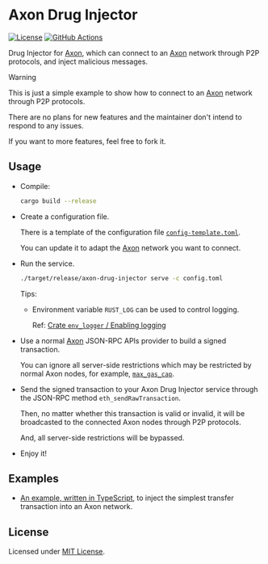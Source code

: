 # Axon Drug Injector

[![License][License Badge]][License Description]
[![GitHub Actions][GitHub Action Badge]][GitHub Actions Link]

Drug Injector for [Axon], which can connect to an [Axon] network through P2P protocols, and inject malicious messages.

> [!WARNING]
>
> This is just a simple example to show how to connect to an [Axon] network through P2P protocols.
>
> There are no plans for new features and the maintainer don't intend to respond to any issues.
>
> If you want to more features, feel free to fork it.

[License Badge]: https://img.shields.io/badge/License-MIT-blue.svg
[License Description]: https://spdx.org/licenses/MIT.html "MIT License"
[GitHub Action Badge]: https://github.com/yangby-cryptape/axon-drug-injector/workflows/CI/badge.svg
[GitHub Actions Link]: https://github.com/yangby-cryptape/axon-drug-injector/actions

## Usage

- Compile:

  ```bash
  cargo build --release
  ```

- Create a configuration file.

  There is a template of the configuration file [`config-template.toml`].

  You can update it to adapt the [Axon] network you want to connect.

- Run the service.

  ```bash
  ./target/release/axon-drug-injector serve -c config.toml
  ```

  Tips:

  - Environment variable `RUST_LOG` can be used to control logging.

    Ref: [Crate `env_logger` / Enabling logging](https://docs.rs/env_logger/latest/env_logger/#enabling-logging)

- Use a normal [Axon] JSON-RPC APIs provider to build a signed transaction.

  You can ignore all server-side restrictions which may be restricted by normal Axon nodes, for example, [`max_gas_cap`].

- Send the signed transaction to your Axon Drug Injector service through the JSON-RPC method `eth_sendRawTransaction`.

  Then, no matter whether this transaction is valid or invalid, it will be broadcasted to the connected Axon nodes through P2P protocols.

  And, all server-side restrictions will be bypassed.

- Enjoy it!

[`config-template.toml`]: etc/config-template.toml
[`max_gas_cap`]: https://github.com/axonweb3/axon/blob/6a574cdbe0b0f826968602d253721606f2cd5ded/devtools/chain/config.toml#L18

## Examples

- [An example, written in TypeScript](examples/transfer.ts),
  to inject the simplest transfer transaction into an Axon network.

## License

Licensed under [MIT License][MIT].

[MIT]: LICENSE

[Axon]: https://axonweb3.io/
